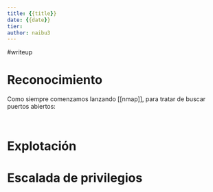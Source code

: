 ```yaml
---
title: {{title}}
date: {{date}}
tier: 
author: naibu3
---
```

#writeup 
# Reconocimiento

Como siempre comenzamos lanzando [[nmap]], para tratar de buscar puertos abiertos:

```nmap

```
```nmap

```

# Explotación



# Escalada de privilegios

